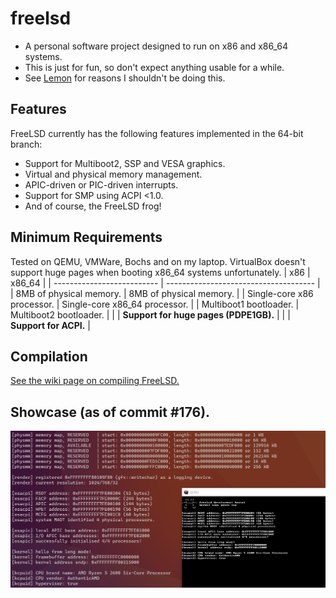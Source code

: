 # freelsd
* A personal software project designed to run on x86 and x86_64 systems.
* This is just for fun, so don't expect anything usable for a while.
* See [Lemon](https://github.com/fido2020/lemon-os) for reasons I shouldn't be doing this.

## Features
FreeLSD currently has the following features implemented in the 64-bit branch:
* Support for Multiboot2, SSP and VESA graphics.
* Virtual and physical memory management.
* APIC-driven or PIC-driven interrupts.
* Support for SMP using ACPI <1.0.
* And of course, the FreeLSD frog!

## Minimum Requirements
Tested on QEMU, VMWare, Bochs and on my laptop. VirtualBox doesn't support huge pages when booting x86_64 systems unfortunately.
| x86                        | x86_64                                |
| -------------------------- | ------------------------------------- |
| 8MB of physical memory.    | 8MB of physical memory.               |
| Single-core x86 processor. | Single-core x86_64 processor.         |
| Multiboot1 bootloader.     | Multiboot2 bootloader.                |
|                            | **Support for huge pages (PDPE1GB).** |
|                            | **Support for ACPI.**                 |

## Compilation
[See the wiki page on compiling FreeLSD.](https://github.com/larrabyte/freelsd/wiki/Compilation)

## Showcase (as of commit #176).
![FreeLSD Graphical Output and Serial Log](showcase.png)
